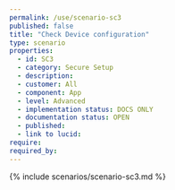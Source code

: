 ```yaml
---
permalink: /use/scenario-sc3
published: false
title: "Check Device configuration"
type: scenario
properties:
  - id: SC3
  - category: Secure Setup
  - description:
  - customer: All
  - component: App
  - level: Advanced
  - implementation status: DOCS ONLY
  - documentation status: OPEN
  - published:
  - link to lucid:
require:
required_by:
---
```


{% include scenarios/scenario-sc3.md %}
